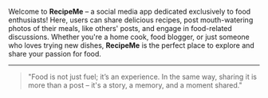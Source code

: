 Welcome to **RecipeMe** – a social media app dedicated exclusively to food enthusiasts! Here, users can share delicious recipes, post mouth-watering photos of their meals, like others' posts, and engage in food-related discussions. Whether you're a home cook, food blogger, or just someone who loves trying new dishes, **RecipeMe** is the perfect place to explore and share your passion for food.

---

> "Food is not just fuel; it’s an experience. In the same way, sharing it is more than a post – it's a story, a memory, and a moment shared."
